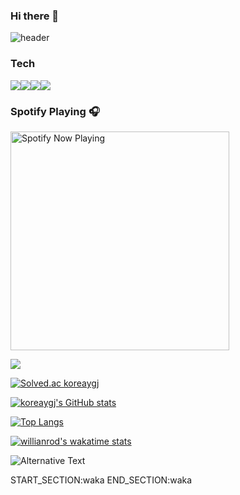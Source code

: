 ### Hi there 👋

<!--
**koreaygj/koreaygj** is a ✨ _special_ ✨ repository because its `README.md` (this file) appears on your GitHub profile.

Here are some ideas to get you started:

- 🔭 I’m currently working on ...
- 🌱 I’m currently learning ...
- 👯 I’m looking to collaborate on ...
- 🤔 I’m looking for help with ...
- 💬 Ask me about ...
- 📫 How to reach me: ...
- 😄 Pronouns: ...
- ⚡ Fun fact: ...
-->
![header](https://capsule-render.vercel.app/api?reversal=ture&animation=fadeIn&fontColor=F5FFFA&FontAlignY=100&type=waving&color=008d62&height=300&section=header&text=KOREAYGJ%20&fontSize=90)

<h3 alifn="center"> Tech </h3>
  <img src="https://img.shields.io/badge/C-A8B9CC?style=flat-square&logo=C&logoColor=white"/><img src="https://img.shields.io/badge/C++-00599c?style=flat-square&logo=C&logoColor=white"/><img src="https://img.shields.io/badge/Java-007396?style=flat-square&logo=C&logoColor=white"/><img src="https://img.shields.io/badge/kali_linux-557c94?style=flat-square&logo=C&logoColor=white"/>


### Spotify Playing 🎧
 [<img src="https://koreaygj.vercel.app/api/spotify-playing" alt="Spotify Now Playing" width="350"/>](https://open.spotify.com/user/koreaygj)

![](https://komarev.com/ghpvc/?username=koreaygj&color=blueviolet)

[![Solved.ac
koreaygj](http://mazassumnida.wtf/api/generate_badge?boj={handle})](https://solved.ac/{handle})

[![koreaygj's GitHub stats](https://github-readme-stats.vercel.app/api?username=koreaygj&show_icons=true&theme=tokyonight)](https://github.com/anuraghazra/github-readme-stats)


[![Top Langs](https://github-readme-stats.vercel.app/api/top-langs/?username=koreaygj&layout=compact&theme=tokyonight)](https://github.com/anuraghazra/github-readme-stats)



[![willianrod's wakatime stats](https://github-readme-stats.vercel.app/api/wakatime?username=koreaygj)](https://github.com/koreaygj/github-readme-stats)

<img src="https://github.com/koreaygj/blob/master/images/stat.svg" alt="Alternative Text"/>

 START_SECTION:waka
 END_SECTION:waka
